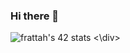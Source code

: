 ### Hi there 👋

<div>
  <img src="https://badge42.vercel.app/api/v2/cleqaa44300300flf31t6bg3w/stats?cursusId=21&coalitionId=piscine" alt="frattah's 42 stats" />
<\div>
